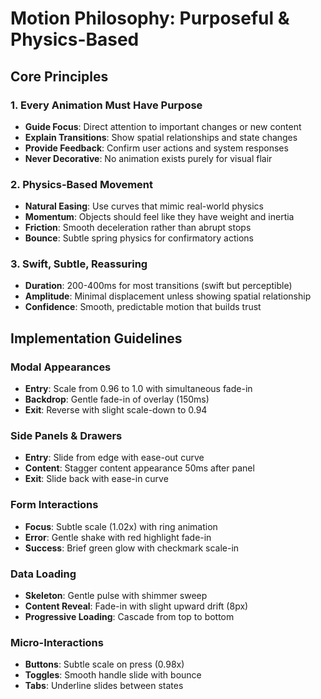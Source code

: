 
# Motion Philosophy: Purposeful & Physics-Based

## Core Principles

### 1. Every Animation Must Have Purpose
- **Guide Focus**: Direct attention to important changes or new content
- **Explain Transitions**: Show spatial relationships and state changes
- **Provide Feedback**: Confirm user actions and system responses
- **Never Decorative**: No animation exists purely for visual flair

### 2. Physics-Based Movement
- **Natural Easing**: Use curves that mimic real-world physics
- **Momentum**: Objects should feel like they have weight and inertia
- **Friction**: Smooth deceleration rather than abrupt stops
- **Bounce**: Subtle spring physics for confirmatory actions

### 3. Swift, Subtle, Reassuring
- **Duration**: 200-400ms for most transitions (swift but perceptible)
- **Amplitude**: Minimal displacement unless showing spatial relationship
- **Confidence**: Smooth, predictable motion that builds trust

## Implementation Guidelines

### Modal Appearances
- **Entry**: Scale from 0.96 to 1.0 with simultaneous fade-in
- **Backdrop**: Gentle fade-in of overlay (150ms)
- **Exit**: Reverse with slight scale-down to 0.94

### Side Panels & Drawers
- **Entry**: Slide from edge with ease-out curve
- **Content**: Stagger content appearance 50ms after panel
- **Exit**: Slide back with ease-in curve

### Form Interactions
- **Focus**: Subtle scale (1.02x) with ring animation
- **Error**: Gentle shake with red highlight fade-in
- **Success**: Brief green glow with checkmark scale-in

### Data Loading
- **Skeleton**: Gentle pulse with shimmer sweep
- **Content Reveal**: Fade-in with slight upward drift (8px)
- **Progressive Loading**: Cascade from top to bottom

### Micro-Interactions
- **Buttons**: Subtle scale on press (0.98x)
- **Toggles**: Smooth handle slide with bounce
- **Tabs**: Underline slides between states
